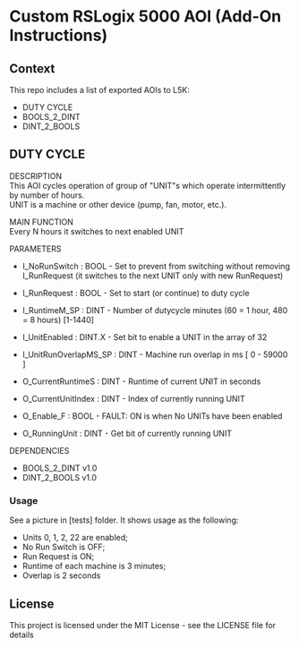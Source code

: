 # Custom RSLogix 5000 AOI (Add-On Instructions)
## Context
This repo includes a list of exported AOIs to L5K:
- DUTY CYCLE
- BOOLS_2_DINT
- DINT_2_BOOLS

## DUTY CYCLE

DESCRIPTION  
This AOI cycles operation of group of "UNIT"s which operate intermittently by number of hours.  
UNIT is a machine or other device (pump, fan, motor, etc.).

MAIN FUNCTION  
Every N hours it switches to next enabled UNIT

PARAMETERS
- I_NoRunSwitch : BOOL - Set to prevent from switching without removing I_RunRequest (it switches to the next UNIT only with new RunRequest)
- I_RunRequest : BOOL - Set to start (or continue) to duty cycle
- I_RuntimeM_SP : DINT - Number of dutycycle minutes (60 = 1 hour, 480 = 8 hours) [1-1440]
- I_UnitEnabled : DINT.X - Set bit to enable a UNIT in the array of 32
- I_UnitRunOverlapMS_SP : DINT - Machine run overlap in ms [ 0 - 59000 ]

- O_CurrentRuntimeS : DINT - Runtime of current UNIT in seconds
- O_CurrentUnitIndex : DINT - Index of currently running UNIT
- O_Enable_F : BOOL - FAULT: ON is when No UNITs have been enabled
- O_RunningUnit : DINT - Get bit of currently running UNIT

DEPENDENCIES
- BOOLS_2_DINT v1.0
- DINT_2_BOOLS v1.0

### Usage
See a picture in [tests] folder. It shows usage as the following:
- Units 0, 1, 2, 22 are enabled;
- No Run Switch is OFF;
- Run Request is ON;
- Runtime of each machine is 3 minutes;
- Overlap is 2 seconds


## License

This project is licensed under the MIT License - see the LICENSE file for details